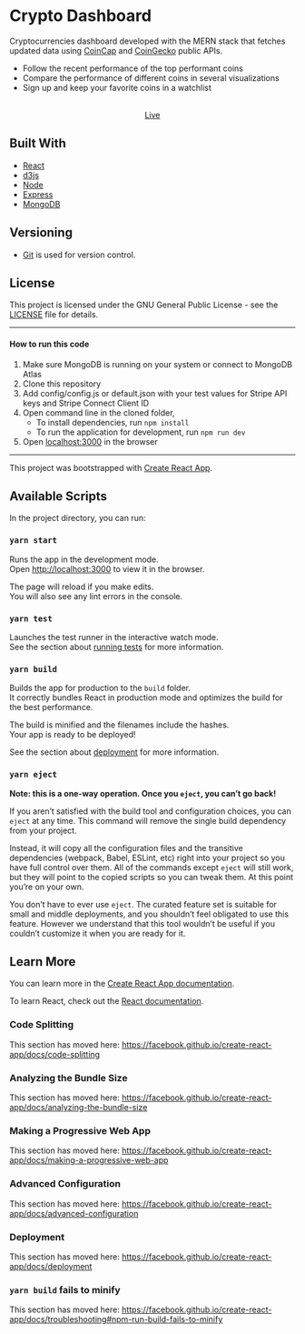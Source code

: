 # Crypto Dashboard

Cryptocurrencies dashboard developed with the MERN stack that fetches updated data using [CoinCap](https://docs.coincap.io/?version=latest) and [CoinGecko](https://www.coingecko.com/api/documentations/v3) public APIs.

- Follow the recent performance of the top performant coins
- Compare the performance of different coins in several visualizations
- Sign up and keep your favorite coins in a watchlist
<br /><br />
<p align="center"><a href="https://crypto-performance.herokuapp.com/">Live</a></p>

## Built With

- [React](https://reactjs.org/)
- [d3js](https://d3js.org/)
- [Node](https://nodejs.org/en/)
- [Express](https://expressjs.com/)
- [MongoDB](https://www.mongodb.com/cloud/atlas)

## Versioning

- [Git](https://git-scm.com) is used for version control.


## License

This project is licensed under the GNU General Public License - see the [LICENSE](LICENSE) file for details.

---

#### How to run this code

1. Make sure MongoDB is running on your system or connect to MongoDB Atlas
2. Clone this repository
3. Add config/config.js or default.json with your test values for Stripe API keys and Stripe Connect Client ID
4. Open command line in the cloned folder,
   - To install dependencies, run `npm install`
   - To run the application for development, run `npm run dev`
5. Open [localhost:3000](http://localhost:3000/) in the browser

---

This project was bootstrapped with [Create React App](https://github.com/facebook/create-react-app).

## Available Scripts

In the project directory, you can run:

### `yarn start`

Runs the app in the development mode.<br />
Open [http://localhost:3000](http://localhost:3000) to view it in the browser.

The page will reload if you make edits.<br />
You will also see any lint errors in the console.

### `yarn test`

Launches the test runner in the interactive watch mode.<br />
See the section about [running tests](https://facebook.github.io/create-react-app/docs/running-tests) for more information.

### `yarn build`

Builds the app for production to the `build` folder.<br />
It correctly bundles React in production mode and optimizes the build for the best performance.

The build is minified and the filenames include the hashes.<br />
Your app is ready to be deployed!

See the section about [deployment](https://facebook.github.io/create-react-app/docs/deployment) for more information.

### `yarn eject`

**Note: this is a one-way operation. Once you `eject`, you can’t go back!**

If you aren’t satisfied with the build tool and configuration choices, you can `eject` at any time. This command will remove the single build dependency from your project.

Instead, it will copy all the configuration files and the transitive dependencies (webpack, Babel, ESLint, etc) right into your project so you have full control over them. All of the commands except `eject` will still work, but they will point to the copied scripts so you can tweak them. At this point you’re on your own.

You don’t have to ever use `eject`. The curated feature set is suitable for small and middle deployments, and you shouldn’t feel obligated to use this feature. However we understand that this tool wouldn’t be useful if you couldn’t customize it when you are ready for it.

## Learn More

You can learn more in the [Create React App documentation](https://facebook.github.io/create-react-app/docs/getting-started).

To learn React, check out the [React documentation](https://reactjs.org/).

### Code Splitting

This section has moved here: https://facebook.github.io/create-react-app/docs/code-splitting

### Analyzing the Bundle Size

This section has moved here: https://facebook.github.io/create-react-app/docs/analyzing-the-bundle-size

### Making a Progressive Web App

This section has moved here: https://facebook.github.io/create-react-app/docs/making-a-progressive-web-app

### Advanced Configuration

This section has moved here: https://facebook.github.io/create-react-app/docs/advanced-configuration

### Deployment

This section has moved here: https://facebook.github.io/create-react-app/docs/deployment

### `yarn build` fails to minify

This section has moved here: https://facebook.github.io/create-react-app/docs/troubleshooting#npm-run-build-fails-to-minify
